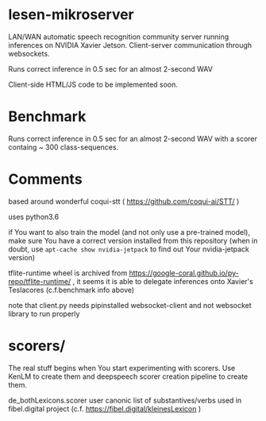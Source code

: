 # lesen-mikroserver
LAN/WAN automatic speech recognition community server running inferences on NVIDIA Xavier Jetson. Client-server communication through websockets.

Runs correct inference in 0.5 sec for an almost 2-second WAV 

Client-side HTML/JS code to be implemented soon. 

# Benchmark 
Runs correct inference in 0.5 sec for an almost 2-second WAV with a scorer containg ~ 300 class-sequences.

# Comments

based around wonderful coqui-stt ( https://github.com/coqui-ai/STT/ )

uses python3.6

if You want to also train the model (and not only use a pre-trained model), make sure You have a correct version installed from this repository (when in doubt, use ```apt-cache show nvidia-jetpack``` to find out Your nvidia-jetpack version) 

tflite-runtime wheel is archived from https://google-coral.github.io/py-repo/tflite-runtime/ , it seems it is able to delegate inferences onto Xavier's Teslacores (c.f.benchmark info above) 

note that client.py needs pipinstalled websocket-client and not websocket library to run properly

# scorers/
The real stuff begins when You start experimenting with scorers. Use KenLM to create them and deepspeech scorer creation pipeline to create them.

de_bothLexicons.scorer user canonic list of substantives/verbs used in fibel.digital project (c.f. https://fibel.digital/kleinesLexicon )
